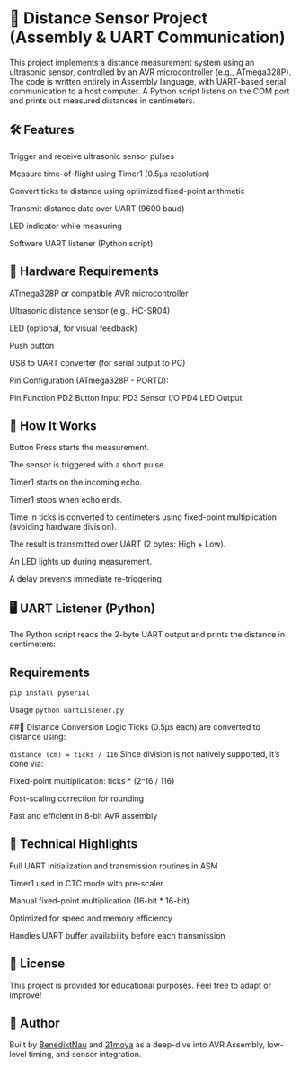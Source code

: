 # 📏 Distance Sensor Project (Assembly & UART Communication)
This project implements a distance measurement system using an ultrasonic sensor, controlled by an AVR microcontroller (e.g., ATmega328P). The code is written entirely in Assembly language, with UART-based serial communication to a host computer. A Python script listens on the COM port and prints out measured distances in centimeters.

## 🛠️ Features
Trigger and receive ultrasonic sensor pulses

Measure time-of-flight using Timer1 (0.5µs resolution)

Convert ticks to distance using optimized fixed-point arithmetic

Transmit distance data over UART (9600 baud)

LED indicator while measuring

Software UART listener (Python script)

## 🔧 Hardware Requirements
ATmega328P or compatible AVR microcontroller

Ultrasonic distance sensor (e.g., HC-SR04)

LED (optional, for visual feedback)

Push button

USB to UART converter (for serial output to PC)

Pin Configuration (ATmega328P - PORTD):

Pin	Function
PD2	Button Input
PD3	Sensor I/O
PD4	LED Output

## 🚀 How It Works
Button Press starts the measurement.

The sensor is triggered with a short pulse.

Timer1 starts on the incoming echo.

Timer1 stops when echo ends.

Time in ticks is converted to centimeters using fixed-point multiplication (avoiding hardware division).

The result is transmitted over UART (2 bytes: High + Low).

An LED lights up during measurement.

A delay prevents immediate re-triggering.

## 🖥️ UART Listener (Python)
The Python script reads the 2-byte UART output and prints the distance in centimeters:

## Requirements
`pip install pyserial`

Usage
`python uartListener.py`

##📐 Distance Conversion Logic
Ticks (0.5µs each) are converted to distance using:

`distance (cm) = ticks / 116`
Since division is not natively supported, it’s done via:

Fixed-point multiplication: ticks * (2^16 / 116)

Post-scaling correction for rounding

Fast and efficient in 8-bit AVR assembly

## 🧠 Technical Highlights
Full UART initialization and transmission routines in ASM

Timer1 used in CTC mode with pre-scaler

Manual fixed-point multiplication (16-bit * 16-bit)

Optimized for speed and memory efficiency

Handles UART buffer availability before each transmission

## 📝 License
This project is provided for educational purposes. Feel free to adapt or improve!

## 👤 Author
Built by [BenediktNau](https://github.com/BenediktNau) and [21moya](https://github.com/21moya) as a deep-dive into AVR Assembly, low-level timing, and sensor integration.
